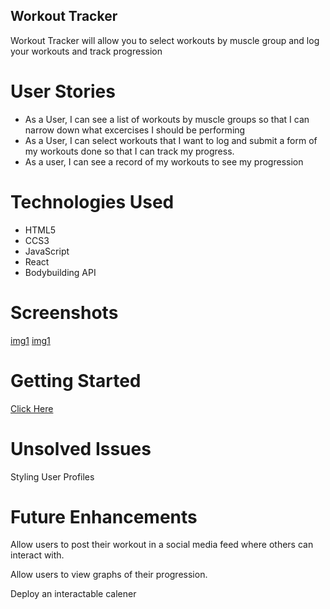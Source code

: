 ## Workout Tracker

Workout Tracker will allow you to select workouts by muscle group and log your workouts and track progression

# User Stories

- As a User, I can see a list of workouts by muscle groups so that I can narrow down what excercises I should be performing
- As a User, I can select workouts that I want to log and submit a form of my workouts done so that I can track my progress.
- As a user, I can see a record of my workouts to see my progression

# Technologies Used

- HTML5
- CCS3
- JavaScript
- React
- Bodybuilding API


# Screenshots

[img1](./src/Images/Screen%20Shot%202022-09-06%20at%206.32.55%20PM.png)
[img1](./src/Images/Screen%20Shot%202022-09-06%20at%206.33.11%20PM.png)

# Getting Started

[Click Here](http://localhost:3000/)

# Unsolved Issues

Styling
User Profiles

# Future Enhancements

Allow users to post their workout in a social media feed where others can interact with.

Allow users to view graphs of their progression.

Deploy an interactable calener

